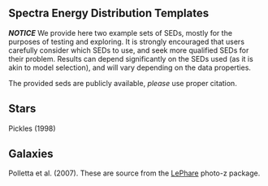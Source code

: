 Spectra Energy Distribution Templates
-------------------------------------

**_NOTICE_** We provide here two example sets of SEDs, mostly for the purposes of testing and exploring.  It is strongly encouraged that users carefully consider which SEDs to use, and seek more qualified SEDs for their problem.  Results can depend significantly on the SEDs used (as it is akin to model selection), and will vary depending on the data properties.

The provided seds are publicly available, *please* use proper citation. 

Stars
-----

Pickles (1998)

Galaxies
--------

Polletta et al. (2007).  These are source from the [LePhare](http://www.cfht.hawaii.edu/~arnouts/LEPHARE/lephare.html) photo-z package.

